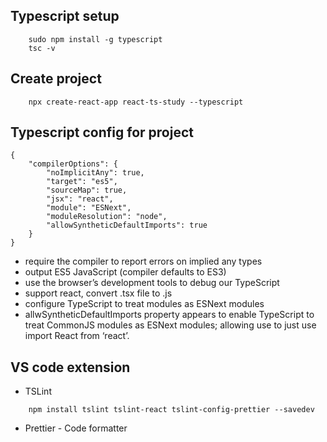 ## Typescript setup
```
    sudo npm install -g typescript
    tsc -v
```


## Create project
```
    npx create-react-app react-ts-study --typescript
```

## Typescript config for project
```
{
    "compilerOptions": {
        "noImplicitAny": true,
        "target": "es5", 
        "sourceMap": true,
        "jsx": "react",
        "module": "ESNext",
        "moduleResolution": "node",
        "allowSyntheticDefaultImports": true
    }
}
```
- require the compiler to report errors on implied any types
- output ES5 JavaScript (compiler defaults to ES3)
- use the browser’s development tools to debug our TypeScript
- support react, convert .tsx file to .js 
- configure TypeScript to treat modules as ESNext modules 
- allwSyntheticDefaultImports property appears to enable TypeScript to treat CommonJS modules as ESNext modules; 
  allowing use to just use import React from ‘react’.




## VS code extension
- TSLint
```
    npm install tslint tslint-react tslint-config-prettier --savedev
```
- Prettier - Code formatter